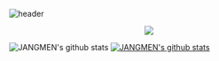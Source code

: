 ![header](https://capsule-render.vercel.app/api?type=waving&color=auto&height=300&section=header&text=JANGMEN's%20Github&fontSize=90&animation=fadeIn&fontAlignY=38&desc=PKNU%20JAVA%20Class%20Student&descAlignY=60&descAlign=70)

<p align="center">
  <img src="https://readme-typing-svg.demolab.com/?lines=Welcome!+My+Github!;&font=Fira%20Code&center=true&width=350&height=50&duration=4000&pause=1000">
</p>


![JANGMEN's github stats](https://github-readme-stats.vercel.app/api?username=JANGMEN&show_icons=true)
[![JANGMEN's github stats](https://github-readme-stats.vercel.app/api/top-langs/?username=JANGMEN&show_icons=true&hide_border=true&title_color=004386&icon_color=004386&layout=compact)](https://github.com/JANGMEN)

